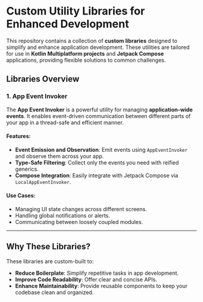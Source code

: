 # Custom Utility Libraries for Enhanced Development

This repository contains a collection of **custom libraries** designed to simplify and enhance application development. These utilities are tailored for use in **Kotlin Multiplatform projects** and **Jetpack Compose** applications, providing flexible solutions to common challenges.

## Libraries Overview

### 1. App Event Invoker

The **App Event Invoker** is a powerful utility for managing **application-wide events**. It enables event-driven communication between different parts of your app in a thread-safe and efficient manner.

#### Features:
- **Event Emission and Observation**: Emit events using `AppEventInvoker` and observe them across your app.
- **Type-Safe Filtering**: Collect only the events you need with reified generics.
- **Compose Integration**: Easily integrate with Jetpack Compose via `LocalAppEventInvoker`.

#### Use Cases:
- Managing UI state changes across different screens.
- Handling global notifications or alerts.
- Communicating between loosely coupled modules.

---

## Why These Libraries?

These libraries are custom-built to:
- **Reduce Boilerplate**: Simplify repetitive tasks in app development.
- **Improve Code Readability**: Offer clear and concise APIs.
- **Enhance Maintainability**: Provide reusable components to keep your codebase clean and organized.